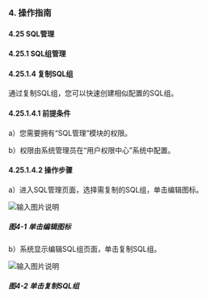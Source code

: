 ### 4. 操作指南

#### 4.25 SQL管理

#### 4.25.1 SQL组管理

#### 4.25.1.4 复制SQL组

通过复制SQL组，您可以快速创建相似配置的SQL组。

#### 4.25.1.4.1 前提条件

a）您需要拥有“SQL管理”模块的权限。

b）权限由系统管理员在“用户权限中心”系统中配置。

#### 4.25.1.4.2 操作步骤

a）进入SQL管理页面，选择需复制的SQL组，单击编辑图标。

![输入图片说明](../../../../../images/SoFlu%EF%BC%88%E5%90%8E%E7%AB%AF%EF%BC%89%E5%BC%80%E5%8F%91%E5%B9%B3%E5%8F%B0/1.%20%E6%9C%80%E6%96%B0%E7%89%88%E6%9C%AC%20-%20%E6%9B%B4%E6%96%B0%E6%97%A5%E6%9C%9F%20-%202022.10.08/4.%20%E6%93%8D%E4%BD%9C%E6%8C%87%E5%8D%97/25.%20SQL%E7%AE%A1%E7%90%86/1.%20SQL%E7%BB%84%E7%AE%A1%E7%90%86/4-1.png)

##### 图4-1 单击编辑图标

b）系统显示编辑SQL组页面，单击复制SQL组。

![输入图片说明](../../../../../images/SoFlu%EF%BC%88%E5%90%8E%E7%AB%AF%EF%BC%89%E5%BC%80%E5%8F%91%E5%B9%B3%E5%8F%B0/1.%20%E6%9C%80%E6%96%B0%E7%89%88%E6%9C%AC%20-%20%E6%9B%B4%E6%96%B0%E6%97%A5%E6%9C%9F%20-%202022.10.08/4.%20%E6%93%8D%E4%BD%9C%E6%8C%87%E5%8D%97/25.%20SQL%E7%AE%A1%E7%90%86/1.%20SQL%E7%BB%84%E7%AE%A1%E7%90%86/4-2.png)

##### 图4-2 单击复制SQL组
